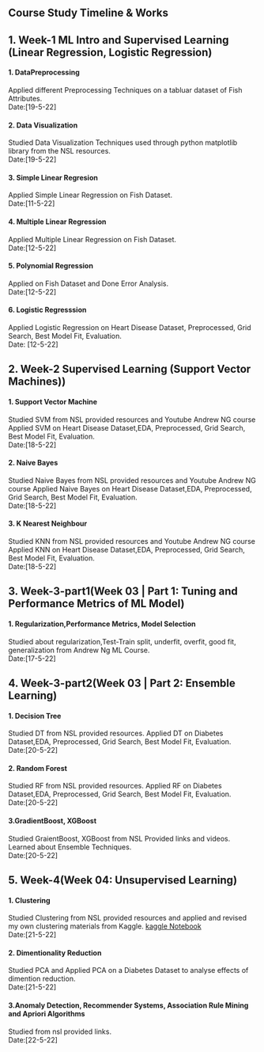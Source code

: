 ## Course Study Timeline & Works
## 1. Week-1 ML Intro and Supervised Learning (Linear Regression, Logistic Regression)
   #### 1. DataPreprocessing
   Applied different Preprocessing Techniques on a tabluar dataset of Fish Attributes. <br>
   Date:[19-5-22]
   #### 2. Data Visualization
   Studied Data Visualization Techniques used through python matplotlib library from the NSL resources. <br>
   Date:[19-5-22]
   #### 3. Simple Linear Regresion
   Applied Simple Linear Regression on Fish Dataset.<br>
   Date:[11-5-22]
   #### 4. Multiple Linear Regression
   Applied Multiple Linear Regression on Fish Dataset.<br>
   Date:[12-5-22]
   #### 5. Polynomial Regression
   Applied on Fish Dataset and Done Error Analysis.<br>
   Date:[12-5-22]
   #### 6. Logistic Regresssion
   Applied Logistic Regression on Heart Disease Dataset, Preprocessed, Grid Search, Best Model Fit, Evaluation.<br>
   Date: [12-5-22]
   
## 2. Week-2 Supervised Learning (Support Vector Machines)) 
   #### 1. Support Vector Machine
   Studied SVM from NSL provided resources and Youtube Andrew NG course
   Applied SVM on Heart Disease Dataset,EDA, Preprocessed, Grid Search, Best Model Fit, Evaluation.<br>
   Date:[18-5-22]
   #### 2. Naive Bayes
   Studied Naive Bayes from NSL provided resources and Youtube Andrew NG course
   Applied Naive Bayes on Heart Disease Dataset,EDA, Preprocessed, Grid Search, Best Model Fit, Evaluation.<br>
   Date:[18-5-22]
   #### 3. K Nearest Neighbour
   Studied KNN from NSL provided resources and Youtube Andrew NG course
   Applied KNN on Heart Disease Dataset,EDA, Preprocessed, Grid Search, Best Model Fit, Evaluation.<br>
   Date:[18-5-22]
   
## 3. Week-3-part1(Week 03 | Part 1: Tuning and Performance Metrics of ML Model)
   #### 1. Regularization,Performance Metrics, Model Selection
   Studied about regularization,Test-Train split, underfit, overfit, good fit, generalization from Andrew Ng ML Course.<br>
   Date:[17-5-22]
## 4. Week-3-part2(Week 03 | Part 2: Ensemble Learning)
   #### 1. Decision Tree
   Studied DT from NSL provided resources.
   Applied DT on Diabetes Dataset,EDA, Preprocessed, Grid Search, Best Model Fit, Evaluation.<br>
   Date:[20-5-22]
   #### 2. Random Forest
   Studied RF from NSL provided resources.
   Applied RF on Diabetes Dataset,EDA, Preprocessed, Grid Search, Best Model Fit, Evaluation.<br>
   Date:[20-5-22]
   #### 3.GradientBoost, XGBoost
   Studied GraientBoost, XGBoost from NSL Provided links and videos. Learned about Ensemble Techniques.<br>
   Date:[20-5-22]
## 5. Week-4(Week 04: Unsupervised Learning)
   #### 1. Clustering
   Studied Clustering from NSL provided resources and applied and revised my own clustering materials from Kaggle.
   [kaggle Notebook](/https://www.kaggle.com/code/nuhashafnan/cluster-analysis-kmeans-kmediod-agnes-birch-dbscan)<br>
   Date:[21-5-22]
   #### 2. Dimentionality Reduction
   Studied PCA and Applied PCA on a Diabetes Dataset to analyse effects of dimention reduction.<br>
   Date:[21-5-22]
   #### 3.Anomaly Detection, Recommender Systems, Association Rule Mining and Apriori Algorithms
   Studied from nsl provided links.<br>
   Date:[22-5-22]
   


